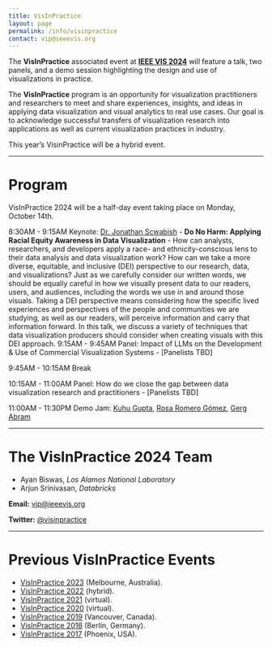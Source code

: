```yaml
---
title: VisInPractice
layout: page
permalink: /info/visinpractice
contact: vip@ieeevis.org
---
```


The **VisInPractice** associated event at **[IEEE VIS 2024](http://ieeevis.org/year/2024/welcome)** will feature a talk, two panels, and a demo session highlighting the design and use of visualizations in practice.

The **VisInPractice** program is an opportunity for visualization practitioners and researchers to meet and share experiences, insights, and ideas in applying data visualization and visual analytics to real use cases. Our goal is to acknowledge successful transfers of visualization research into applications as well as current visualization practices in industry.

This year’s VisinPractice will be a hybrid event.
- - -

# Program

VisInPractice 2024 will be a half-day event taking place on Monday, October 14th.

8:30AM - 9:15AM Keynote: [Dr. Jonathan Scwabish](https://www.urban.org/author/jonathan-schwabish) - **Do No Harm: Applying Racial Equity Awareness in Data Visualization** -  How can analysts, researchers, and developers apply a race- and ethnicity-conscious lens to their data analysis and data visualization work? How can we take a more diverse, equitable, and inclusive (DEI) perspective to our research, data, and visualizations? Just as we carefully consider our written words, we should be equally careful in how we visually present data to our readers, users, and audiences, including the words we use in and around those visuals. Taking a DEI perspective means considering how the specific lived experiences and perspectives of the people and communities we are studying, as well as our readers, will perceive information and carry that information forward. In this talk, we discuss a variety of techniques that data visualization producers should consider when creating visuals with this DEI approach.
9:15AM - 9:45AM Panel: Impact of LLMs on the Development & Use of Commercial Visualization Systems  - [Panelists TBD]

9:45AM - 10:15AM Break

10:15AM - 11:00AM Panel: How do we close the gap between data visualization research and practitioners  - [Panelists TBD]

11:00AM - 11:30PM Demo Jam: [Kuhu Gupta](https://www.illumio.com/blog-authors/kuhu-gupta), [Rosa Romero Gómez](https://theorg.com/org/graphicacy/org-chart/rosa-romero-gomez), [Gerg Abram](https://tacc.utexas.edu/about/staff-directory/gregory-abram/)

- - -

# The VisInPractice 2024 Team

* Ayan Biswas, _Los Alamos National Laboratory_
* Arjun Srinivasan, _Databricks_


**Email:** [vip@ieeevis.org](mailto:vip@ieeevis.org)

**Twitter:** [@visinpractice](https://twitter.com/visinpractice)

- - -

# Previous VisInPractice Events 
* [VisInPractice 2023](http://ieeevis.org/year/2023/info/visinpractice) (Melbourne, Australia).
* [VisInPractice 2022](http://ieeevis.org/year/2022/info/visinpractice) (hybrid).
* [VisInPractice 2021](http://ieeevis.org/year/2021/info/visinpractice) (virtual).
* [VisInPractice 2020](https://visinpractice.github.io/assets/vip2020/index.html) (virtual).
* [VisInPractice 2019](https://visinpractice.github.io/assets/vip2019/index.html) (Vancouver, Canada).
* [VisInPractice 2018](https://visinpractice.github.io/assets/vip2018/index.html) (Berlin, Germany).
* [VisInPractice 2017](https://visinpractice.github.io/assets/vip2017/index.html) (Phoenix, USA).
